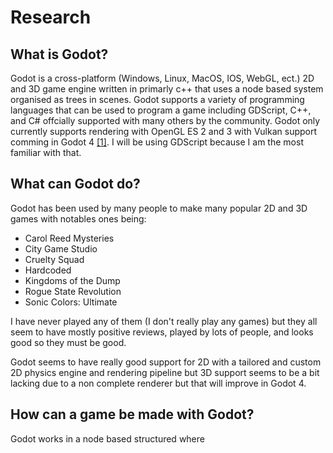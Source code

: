 # Research

## What is Godot?

Godot is a cross-platform (Windows, Linux, MacOS, IOS, WebGL, ect.) 2D and 3D
game engine written in primarly c++ that uses a node based system organised as
trees in scenes. Godot supports a variety of programming languages that can be
used to program a game including GDScript, C++, and C# offcially supported with
many others by the community. Godot only currently supports rendering with
OpenGL ES 2 and 3 with Vulkan support comming in Godot 4
[[1]](https://en.wikipedia.org/wiki/Godot_(game_engine)). I will be using
GDScript because I am the most familiar with that.

## What can Godot do?

Godot has been used by many people to make many popular 2D and 3D games with
notables ones being: 

- Carol Reed Mysteries
- City Game Studio
- Cruelty Squad
- Hardcoded
- Kingdoms of the Dump
- Rogue State Revolution
- Sonic Colors: Ultimate

I have never played any of them (I don't really play any games) but they all
seem to have mostly positive reviews, played by lots of people, and looks good
so they must be good.

Godot seems to have really good support for 2D with a tailored and custom 2D
physics engine and rendering pipeline but 3D support seems to be a bit lacking
due to a non complete renderer but that will improve in Godot 4.

## How can a game be made with Godot?

Godot works in a node based structured where
